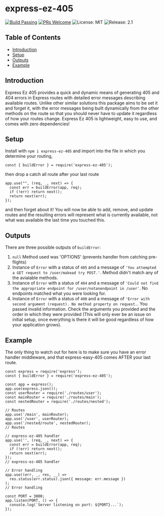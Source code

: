 # express-ez-405

[![Build Passing](https://img.shields.io/badge/build-passing-blue)](https://github.com/Justinlkirk/express-ez-405-tests)
[![PRs Welcome](https://img.shields.io/badge/PRs-welcome-brightgreen.svg)](https://github.com/Justinlkirk/express-ez-405)
![License: MIT](https://img.shields.io/badge/License-MIT-yellow.svg)
![Release: 2.1](https://img.shields.io/badge/Release-2.1-orange)

## Table of Contents

- [Introduction](#introduction)
- [Setup](#setup)
- [Outputs](#outputs)
- [Example](#example)

## Introduction

Express Ez 405 provides a quick and dynamic means of generating 405 and 404 errors in Express routes with detailed error messages describing available routes. Unlike other similar solutions this package aims to be set it and forget it, with the error messages being built dynamically from the other methods on the route so that you should never have to update it regardless of how your routes change. Express Ez 405 is lightweight, easy to use, and comes with zero dependencies!

## Setup

Install with `npm i express-ez-405` and import into the file in which you determine your routing,

```
const { buildError } = require('express-ez-405');
```

then drop a catch all route after your last route

```
app.use("", (req, _, next) => {
  const err = buildError(app, req);
  if (!err) return next();
  return next(err);
});
```

and then forget about it! You will now be able to add, remove, and update routes and the resulting errors will represent what is currently available, not what was available the last time you touched this.

## Outputs

There are three possible outputs of `buildError`:

1. `null` Method used was 'OPTIONS' (prevents handler from catching pre-flights)
2. Instance of `Error` with a status of `405` and a message of `'You attempted a GET request to /user/makead try POST.'`. Method didn't match any of the avialable methods.
3. Instance of `Error` with a status of `404` and a message of `'Could not find the appropriate endpoint for /user/notanendpoint in /user'`. No endpoints matched what you were looking for.
4. Instance of `Error` with a status of `400` and a message of `'Error with second argument (request). No method property on request.`. You passed invalid information. Check the arguments you provided and the order in which they were provided (This will only ever be an issue on initial setup, once everything is there it will be good regardless of how your application grows).

## Example

The only thing to watch out for here is to make sure you have an error handler middleware, and that express-easy-405 comes AFTER your last route.

```
const express = require('express');
const { buildError } = require('express-ez-405');

const app = express();
app.use(express.json());
const userRouter = require('./routes/user');
const mainRouter = require('./routes/main');
const nestedRouter = require('./routes/nested');

// Routes
app.use('/main', mainRouter);
app.use('/user', userRouter);
app.use('/nested/route', nestedRouter);
// Routes

// express-ez-405 handler
app.use('', (req, _, next) => {
  const err = buildError(app, req);
  if (!err) return next();
  return next(err);
});
// express-ez-405 handler

// Error handling
app.use((err, _, res, __) =>
  res.status(err.status).json({ message: err.message })
);
// Error handling

const PORT = 3000;
app.listen(PORT, () => {
  console.log(`Server listening on port: ${PORT}...`);
});
```
